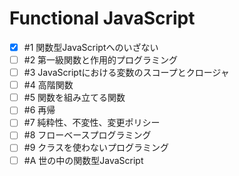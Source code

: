 # Functional JavaScript

- [x] #1  関数型JavaScriptへのいざない
- [ ] #2  第一級関数と作用的プログラミング
- [ ] #3  JavaScriptにおける変数のスコープとクロージャ
- [ ] #4  高階関数
- [ ] #5  関数を組み立てる関数
- [ ] #6  再帰
- [ ] #7  純粋性、不変性、変更ポリシー
- [ ] #8  フローベースプログラミング
- [ ] #9  クラスを使わないプログラミング
- [ ] #A  世の中の関数型JavaScript
